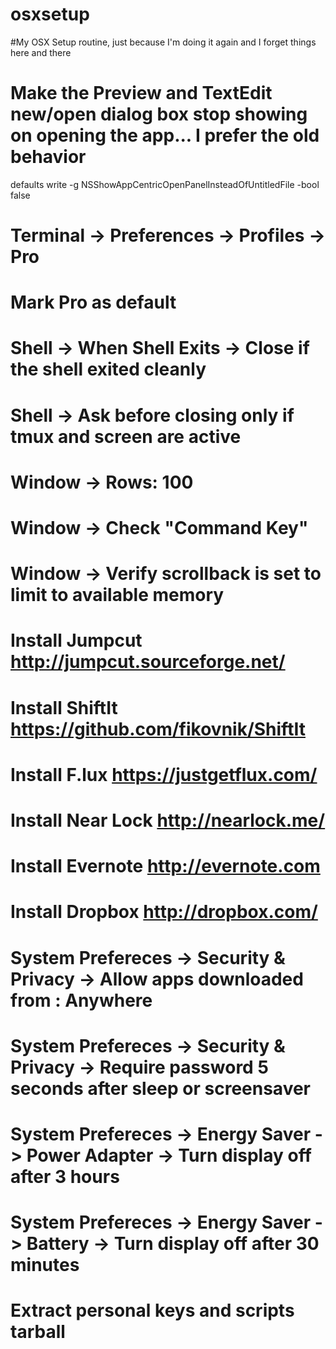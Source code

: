 # osxsetup
#My OSX Setup routine, just because I'm doing it again and I forget things here and there

# Make the Preview and TextEdit new/open dialog box stop showing on opening the app... I prefer the old behavior
defaults write -g NSShowAppCentricOpenPanelInsteadOfUntitledFile -bool false

# Terminal -> Preferences -> Profiles -> Pro 
# Mark Pro as default
# Shell -> When Shell Exits -> Close if the shell exited cleanly   
# Shell -> Ask before closing only if tmux and screen are active
# Window -> Rows: 100
# Window -> Check "Command Key"
# Window -> Verify scrollback is set to limit to available memory

# Install Jumpcut http://jumpcut.sourceforge.net/
# Install ShiftIt https://github.com/fikovnik/ShiftIt
# Install F.lux https://justgetflux.com/

# Install Near Lock http://nearlock.me/
# Install Evernote http://evernote.com
# Install Dropbox http://dropbox.com/

# System Prefereces -> Security & Privacy -> Allow apps downloaded from : Anywhere
# System Prefereces -> Security & Privacy -> Require password 5 seconds after sleep or screensaver
# System Prefereces -> Energy Saver -> Power Adapter -> Turn display off after 3 hours
# System Prefereces -> Energy Saver -> Battery -> Turn display off after 30 minutes



# Extract personal keys and scripts tarball
